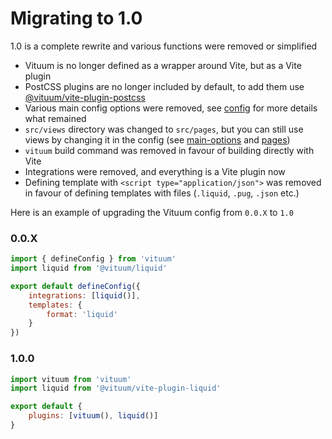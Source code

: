 # Migrating to 1.0

1.0 is a complete rewrite and various functions were removed or simplified

* Vituum is no longer defined as a wrapper around Vite, but as a Vite plugin
* PostCSS plugins are no longer included by default, to add them use [@vituum/vite-plugin-postcss](/plugins/postcss)
* Various main config options were removed, see [config](/config/main-options) for more details what remained
* `src/views` directory was changed to `src/pages`, but you can still use views by changing it in the config (see [main-options](/config/main-options.html#input) and [pages](/plugins/pages.html#dir))
* `vituum` build command was removed in favour of building directly with Vite
* Integrations were removed, and everything is a Vite plugin now
* Defining template with `<script type="application/json">` was removed in favour of defining templates with files (`.liquid`, `.pug`, `.json` etc.)

Here is an example of upgrading the Vituum config from `0.0.X` to `1.0`

### 0.0.X
```javascript
import { defineConfig } from 'vituum'
import liquid from '@vituum/liquid'

export default defineConfig({
    integrations: [liquid()],
    templates: {
        format: 'liquid'
    }
})
```

### 1.0.0
```javascript
import vituum from 'vituum'
import liquid from '@vituum/vite-plugin-liquid'

export default {
    plugins: [vituum(), liquid()]
}
```

